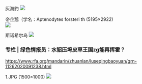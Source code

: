 灰海豹
<img src="https://cn.bing.com/th?id=OHR.NorfolkPups_ZH-CN0794024596_UHD.jpg">

帝企鹅（学名：Aptenodytes forsteri
th (5195×2922)<br>
<img src="https://cn.bing.com/th?id=OHR.PhotographyEmperor_ZH-CN8188172143_UHD.jpg">

斯诺希尔岛
<img src="https://cn.bing.com/th?id=OHR.PRookery_ZH-CN2608300981_1920x1080.jpg">

### 专栏 | 绿色情报员：水貂压垮皮草王国zg能再挥霍？
https://www.rfa.org/mandarin/zhuanlan/luseqingbaoyuan/grn-11262020091238.html

1.JPG (1500×1000)
<img src="https://www.rfa.org/mandarin/zhuanlan/luseqingbaoyuan/grn-11262020091238.html/1.JPG">

